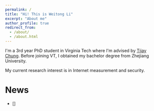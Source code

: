 ```yaml
---
permalink: /
title: "Hi! This is Weitong Li"
excerpt: "About me"
author_profile: true
redirect_from: 
  - /about/
  - /about.html
---
```


I'm a 3rd year PhD student in Virginia Tech where I'm advised by [Tijay Chung](https://taejoong.github.io/). Before joining VT, I obtained my bachelor degree from Zhejiang University.

My current research interest is in Internet measurement and security. 

News
======
+ []
